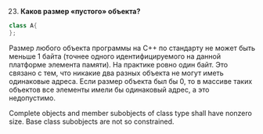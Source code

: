 023. **Каков размер «пустого» объекта?**  

```c++
class A{
};
```

Размер любого объекта программы на С++ по стандарту не может быть меньше 1 байта (точнее одного идентифицируемого на данной платформе элемента памяти). На практике ровно один байт. Это связано с тем, что никакие два разных объекта не могут иметь одинаковые адреса.
Если размер объекта был бы 0, то в массиве таких объектов все элементы имели бы одинаковый адрес, а это недопустимо.

Complete objects and member subobjects of class type shall have nonzero size. Base class subobjects are not so constrained.
